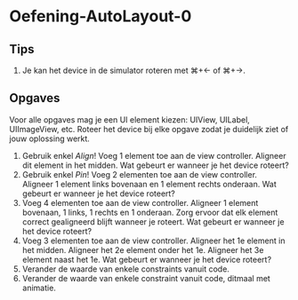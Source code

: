 # Oefening-AutoLayout-0
## Tips
1. Je kan het device in de simulator roteren met ⌘+← of ⌘+→.

## Opgaves
Voor alle opgaves mag je een UI element kiezen: UIView, UILabel, UIImageView, etc. Roteer het device bij elke opgave zodat je duidelijk ziet of jouw oplossing werkt.
1. Gebruik enkel *Align*! Voeg 1 element toe aan de view controller. Aligneer dit element in het midden. Wat gebeurt er wanneer je het device roteert?
2. Gebruik enkel *Pin*! Voeg 2 elementen toe aan de view controller. Aligneer 1 element links bovenaan en 1 element rechts onderaan. Wat gebeurt er wanneer je het device roteert?
3. Voeg 4 elementen toe aan de view controller. Aligneer 1 element bovenaan, 1 links, 1 rechts en 1 onderaan. Zorg ervoor dat elk element correct gealigneerd blijft wanneer je roteert. Wat gebeurt er wanneer je het device roteert?
4. Voeg 3 elementen toe aan de view controller. Aligneer het 1e element in het midden. Aligneer het 2e element onder het 1e. Aligneer het 3e element naast het 1e. Wat gebeurt er wanneer je het device roteert?
5. Verander de waarde van enkele constraints vanuit code.
6. Verander de waarde van enkele constraint vanuit code, ditmaal met animatie.
